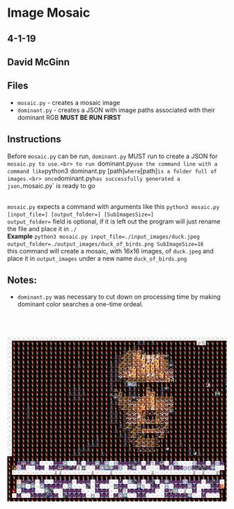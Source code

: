 # Image Mosaic
## 4-1-19
## David McGinn

## Files
  * `mosaic.py` - creates a mosaic image
  * `dominant.py` - creates a JSON with image paths associated with their dominant RGB __MUST BE RUN FIRST__
  
## Instructions

Before `mosaic.py` can be run, `dominant.py` MUST run to create a JSON for `mosaic.py to use.<br>
to run `dominant.py` use the command line with a command like `python3 dominant.py [path]` where `[path]` is a folder full of images.<br>
once `dominant.py` has successfully generated a json, `mosaic.py` is ready to go <br><br>

`mosaic.py` expects a command with arguments like this `python3 mosaic.py [input_file=] [output_folder=] [SubImagesSize=]` <br>
`output_folder=` field is optional, if it is left out the program will just rename the file and place it in `./`<br>
__Example__ `python3 mosaic.py input_file=./input_images/duck.jpeg output_folder=./output_images/duck_of_birds.png SubImageSize=16`
<br>this command will create a mosaic, with 16x16 images, of `duck.jpeg` and place it in `output_images` under a new name `duck_of_birds.png`

## Notes:

* `dominant.py` was necessary to cut down on processing time by making dominant color searches a one-time ordeal.

<br><br><br>
![](https://raw.githubusercontent.com/dnmcginn57/4883-SWTools-McGinn/master/Assignments/A08/output_images/JC_mosaic.png)
